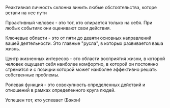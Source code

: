 
Реактивная личность склонна винить любые обстоятельства, которе встали на нее пути

Проактивный человек - это тот, кто опирается только на себя. При любых событиях они оценивают свои действия.

Ключевые области - это от пяти до девяти основных направлений вашей деятельности. Это главные "русла", в которых развивается ваша жизнь.

Центр жизненных интересов - это области восприятия жизни, в которой человек ощущает себя наиболее комфортно, в которой он постоянно стремится и с позиции которой может наиболее эффективно решать собственные проблемы.

Ролевая функция - это совокупность определенных действий и отношений в рамках определенного круга людей.  

Успешен тот, кто успевает (Бэкон)